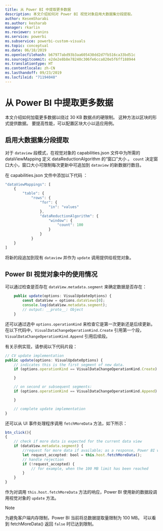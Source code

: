 ```yaml
---
title: 从 Power BI 中提取更多数据
description: 本文介绍如何对 Power BI 视觉对象启用大数据集分段提取。
author: KesemSharabi
ms.author: kesharab
manager: rkarlin
ms.reviewer: sranins
ms.service: powerbi
ms.subservice: powerbi-custom-visuals
ms.topic: conceptual
ms.date: 06/18/2019
ms.openlocfilehash: b67977abd93b3aa605430dd2d7fb516ca33bd51c
ms.sourcegitcommit: e2de2e8b8e78240c306fe6cca820e5f6ff188944
ms.translationtype: HT
ms.contentlocale: zh-CN
ms.lasthandoff: 09/23/2019
ms.locfileid: "71194048"
---
```

# <a name="fetch-more-data-from-power-bi"></a>从 Power BI 中提取更多数据

本文介绍如何加载更多数据以绕过 30 KB 数据点的硬限制。 这种方法以区块的形式提供数据。 要提高性能，可以配置区块大小以适应用例。  

## <a name="enable-a-segmented-fetch-of-large-datasets"></a>启用大数据集分段提取

对于 `dataview` 段模式，在视觉对象的 capabilities.json 文件中为所需的 dataViewMapping 定义 dataReductionAlgorithm 的“窗口”大小  。 `count` 决定窗口大小，窗口大小可限制每次更新中可追加到 `dataview` 的新数据行数目。

在 capabilities.json 文件中添加以下代码  ：

```typescript
"dataViewMappings": [
    {
        "table": {
            "rows": {
                "for": {
                    "in": "values"
                },
                "dataReductionAlgorithm": {
                    "window": {
                        "count": 100
                    }
                }
            }
    }
]
```

将新的段追加到现有 `dataview` 并作为 `update` 调用提供给视觉对象。

## <a name="usage-in-the-power-bi-visual"></a>Power BI 视觉对象中的使用情况

可以通过检查是否存在 `dataView.metadata.segment` 来确定数据是否存在：

```typescript
    public update(options: VisualUpdateOptions) {
        const dataView = options.dataViews[0];
        console.log(dataView.metadata.segment);
        // output: __proto__: Object
    }
```

还可以通过选中 `options.operationKind` 来检查它是第一次更新还是后续更新。 在以下代码中，`VisualDataChangeOperationKind.Create` 引用第一个段，`VisualDataChangeOperationKind.Append` 引用后续段。

有关示例实现，请参阅以下代码片段：

```typescript
// CV update implementation
public update(options: VisualUpdateOptions) {
    // indicates this is the first segment of new data.
    if (options.operationKind == VisualDataChangeOperationKind.Create) {

    }

    // on second or subsequent segments:
    if (options.operationKind == VisualDataChangeOperationKind.Append) {

    }

    // complete update implementation
}
```

还可以从 UI 事件处理程序调用 `fetchMoreData` 方法，如下所示：

```typescript
btn_click(){
{
    // check if more data is expected for the current data view
    if (dataView.metadata.segment) {
        //request for more data if available; as a response, Power BI will call update method
        let request_accepted: bool = this.host.fetchMoreData();
        // handle rejection
        if (!request_accepted) {
            // for example, when the 100 MB limit has been reached
        }
    }
}
```

作为对调用 `this.host.fetchMoreData` 方法的响应，Power BI 使用新的数据段调用视觉对象的 `update` 方法。

> [!NOTE]
> 为避免客户端内存限制，Power BI 当前将总数据提取量限制为 100 MB。 可以看到 fetchMoreData() 返回 `false` 时已达到限制。
